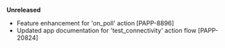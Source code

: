 **Unreleased**
* Feature enhancement for 'on\_poll' action [PAPP-8896]
* Updated app documentation for 'test\_connectivity' action flow [PAPP-20824]
